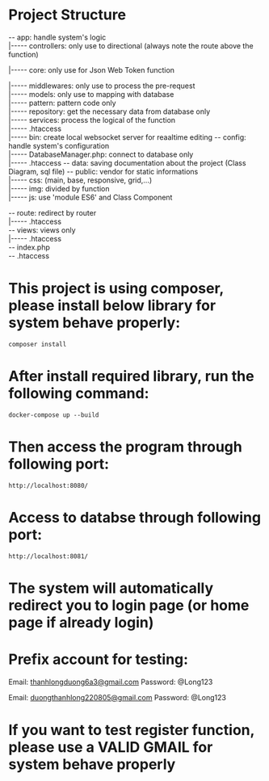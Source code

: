 # Project Structure
-- app: handle system's logic  
|----- controllers: only use to directional (always note the route above the function)

|----- core: only use for Json Web Token function

|----- middlewares: only use to process the pre-request  
|----- models: only use to mapping with database  
|----- pattern: pattern code only  
|----- repository: get the necessary data from database only  
|----- services: process the logical of the function    
|----- .htaccess  
|----- bin: create local websocket server for reaaltime editing
-- config: handle system's configuration  
|----- DatabaseManager.php: connect to database only  
|----- .htaccess 
-- data: saving documentation about the project (Class Diagram, sql file)
-- public: vendor for static informations  
|----- css: (main, base, responsive, grid,...)  
|----- img: divided by function  
|----- js: use 'module ES6' and Class Component  
 
-- route: redirect by router  
|----- .htaccess  
-- views: views only  
|----- .htaccess  
-- index.php  
-- .htaccess  

# This project is using composer, please install below library for system behave properly:
    composer install

# After install required library, run the following command:
    docker-compose up --build

# Then access the program through following port:
    http://localhost:8080/

# Access to databse through following port:
    http://localhost:8081/

# The system will automatically redirect you to login page (or home page if already login)
# Prefix account for testing:
Email: thanhlongduong6a3@gmail.com
Password: @Long123

Email: duongthanhlong220805@gmail.com
Password: @Long123

# If you want to test register function, please use a VALID GMAIL for system behave properly
